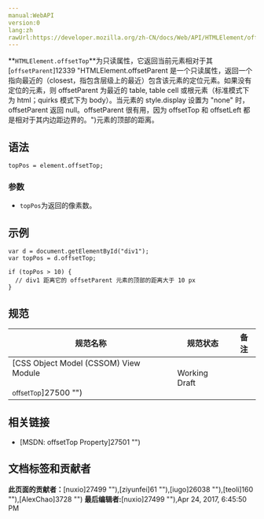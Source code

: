 ```yaml
---
manual:WebAPI
version:0
lang:zh
rawUrl:https://developer.mozilla.org/zh-CN/docs/Web/API/HTMLElement/offsetTop
---
```







**`HTMLElement.offsetTop`**为只读属性，它返回当前元素相对于其[`offsetParent`]12339 "HTMLElement.offsetParent 是一个只读属性，返回一个指向最近的（closest，指包含层级上的最近）包含该元素的定位元素。如果没有定位的元素，则 offsetParent 为最近的 table, table cell 或根元素（标准模式下为 html；quirks 模式下为 body）。当元素的 style.display 设置为 "none" 时，offsetParent 返回 null。offsetParent 很有用，因为 offsetTop 和 offsetLeft 都是相对于其内边距边界的。")元素的顶部的距离。


## 语法<a name="Syntax"></a>

```
topPos = element.offsetTop;

```

### 参数<a name="Parameters"></a>

* `topPos`为返回的像素数。

## 示例<a name="Example"></a>

```
var d = document.getElementById("div1");
var topPos = d.offsetTop;
 
if (topPos > 10) {
  // div1 距离它的 offsetParent 元素的顶部的距离大于 10 px
}
```

## 规范<a name="Specification"></a>

规范名称 | 规范状态 | 备注 
 ---  |  ---  |  ---  | 
[CSS Object Model (CSSOM) View Module<br></br><small>offsetTop</small>]27500 "") | Working Draft |  


## 相关链接<a name="See_also"></a>

* [MSDN: offsetTop Property]27501 "")



## 文档标签和贡献者
**此页面的贡献者：**[nuxio]27499 ""),[ziyunfei]61 ""),[iugo]26038 ""),[teoli]160 ""),[AlexChao]3728 "")
**最后编辑者:**[nuxio]27499 ""),<time>Apr 24, 2017, 6:45:50 PM</time>



